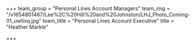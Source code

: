 +++
team_group = "Personal Lines Account Managers"
team_img = "/v1654801467/Lee%2C%20Hill%20and%20Johnston/LHJ_Photo_Coming-01_uwtixq.jpg"
team_title = "Personal Lines Account Executive"
title = "Heather Markle"

+++
